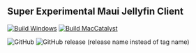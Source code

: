 ## Super Experimental Maui Jellyfin Client

[![Build Windows](https://github.com/crobibero/jellyfin-client-maui/actions/workflows/build-windows.yml/badge.svg)](https://github.com/crobibero/jellyfin-client-maui/actions/workflows/build-windows.yml)
[![Build MacCatalyst](https://github.com/crobibero/jellyfin-client-maui/actions/workflows/build-maccatalyst.yml/badge.svg)](https://github.com/crobibero/jellyfin-client-maui/actions/workflows/build-maccatalyst.yml)

![GitHub](https://img.shields.io/github/license/crobibero/jellyfin-client-maui)
![GitHub release (release name instead of tag name)](https://img.shields.io/github/v/release/crobibero/jellyfin-client-maui?include_prereleases)
